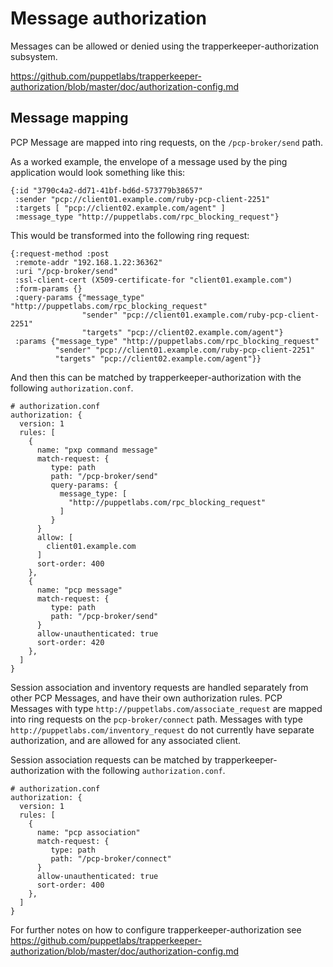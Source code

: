 # Message authorization

Messages can be allowed or denied using the trapperkeeper-authorization subsystem.

https://github.com/puppetlabs/trapperkeeper-authorization/blob/master/doc/authorization-config.md

## Message mapping

PCP Message are mapped into ring requests, on the `/pcp-broker/send` path.

As a worked example, the envelope of a message used by the ping
application would look something like this:


    {:id "3790c4a2-dd71-41bf-bd6d-573779b38657"
     :sender "pcp://client01.example.com/ruby-pcp-client-2251"
     :targets [ "pcp://client02.example.com/agent" ]
     :message_type "http://puppetlabs.com/rpc_blocking_request"}

This would be transformed into the following ring request:

    {:request-method :post
     :remote-addr "192.168.1.22:36362"
     :uri "/pcp-broker/send"
     :ssl-client-cert (X509-certificate-for "client01.example.com")
     :form-params {}
     :query-params {"message_type" "http://puppetlabs.com/rpc_blocking_request"
                    "sender" "pcp://client01.example.com/ruby-pcp-client-2251"
                    "targets" "pcp://client02.example.com/agent"}
     :params {"message_type" "http://puppetlabs.com/rpc_blocking_request"
              "sender" "pcp://client01.example.com/ruby-pcp-client-2251"
              "targets" "pcp://client02.example.com/agent"}}

And then this can be matched by trapperkeeper-authorization with the following `authorization.conf`.

``` HOCON
# authorization.conf
authorization: {
  version: 1
  rules: [
    {
      name: "pxp command message"
      match-request: {
         type: path
         path: "/pcp-broker/send"
         query-params: {
           message_type: [
             "http://puppetlabs.com/rpc_blocking_request"
           ]
         }
      }
      allow: [
        client01.example.com
      ]
      sort-order: 400
    },
    {
      name: "pcp message"
      match-request: {
         type: path
         path: "/pcp-broker/send"
      }
      allow-unauthenticated: true
      sort-order: 420
    },
  ]
}
```

Session association and inventory requests are handled separately from other PCP Messages, and have
their own authorization rules. PCP Messages with type `http://puppetlabs.com/associate_request` are
mapped into ring requests on the `pcp-broker/connect` path. Messages with type
`http://puppetlabs.com/inventory_request` do not currently have separate authorization, and are
allowed for any associated client.

Session association requests can be matched by trapperkeeper-authorization with the following `authorization.conf`.

``` HOCON
# authorization.conf
authorization: {
  version: 1
  rules: [
    {
      name: "pcp association"
      match-request: {
         type: path
         path: "/pcp-broker/connect"
      }
      allow-unauthenticated: true
      sort-order: 400
    },
  ]
}
```

For further notes on how to configure trapperkeeper-authorization see
https://github.com/puppetlabs/trapperkeeper-authorization/blob/master/doc/authorization-config.md
